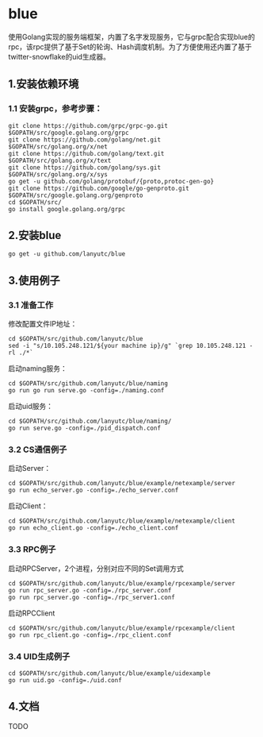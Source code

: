 # blue 
使用Golang实现的服务端框架，内置了名字发现服务，它与grpc配合实现blue的rpc，该rpc提供了基于Set的轮询、Hash调度机制。为了方便使用还内置了基于twitter-snowflake的uid生成器。

## 1.安装依赖环境  
### 1.1 安装grpc，参考步骤：  
```
git clone https://github.com/grpc/grpc-go.git $GOPATH/src/google.golang.org/grpc  
git clone https://github.com/golang/net.git $GOPATH/src/golang.org/x/net  
git clone https://github.com/golang/text.git $GOPATH/src/golang.org/x/text  
git clone https://github.com/golang/sys.git $GOPATH/src/golang.org/x/sys   
go get -u github.com/golang/protobuf/{proto,protoc-gen-go}  
git clone https://github.com/google/go-genproto.git $GOPATH/src/google.golang.org/genproto  
cd $GOPATH/src/  
go install google.golang.org/grpc  
```

## 2.安装blue
```
go get -u github.com/lanyutc/blue  
```

## 3.使用例子
### 3.1 准备工作
修改配置文件IP地址：
```
cd $GOPATH/src/github.com/lanyutc/blue  
sed -i "s/10.105.248.121/${your machine ip}/g" `grep 10.105.248.121 -rl ./*`  
```
启动naming服务：
```
cd $GOPATH/src/github.com/lanyutc/blue/naming
go run go run serve.go -config=./naming.conf
```
启动uid服务：
```
cd $GOPATH/src/github.com/lanyutc/blue/naming/
go run serve.go -config=./pid_dispatch.conf
```
### 3.2 CS通信例子  
启动Server：
```
cd $GOPATH/src/github.com/lanyutc/blue/example/netexample/server
go run echo_server.go -config=./echo_server.conf
```
启动Client：
```
cd $GOPATH/src/github.com/lanyutc/blue/example/netexample/client
go run echo_client.go -config=./echo_client.conf
```
### 3.3 RPC例子  
启动RPCServer，2个进程，分别对应不同的Set调用方式
```
cd $GOPATH/src/github.com/lanyutc/blue/example/rpcexample/server
go run rpc_server.go -config=./rpc_server.conf
go run rpc_server.go -config=./rpc_server1.conf
```
启动RPCClient
```
cd $GOPATH/src/github.com/lanyutc/blue/example/rpcexample/client
go run rpc_client.go -config=./rpc_client.conf
```
### 3.4 UID生成例子  
```
cd $GOPATH/src/github.com/lanyutc/blue/example/uidexample
go run uid.go -config=./uid.conf
```

## 4.文档  
TODO
